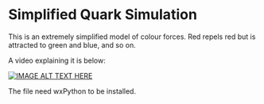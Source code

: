 # Simplified Quark Simulation

This is an extremely simplified model of colour forces. Red repels red but is attracted to green and blue, and so on.

A video explaining it is below:

[![IMAGE ALT TEXT HERE](https://img.youtube.com/vi/zPrpa7ocuvA/0.jpg)](https://www.youtube.com/watch?v=zPrpa7ocuvA)

The file need wxPython to be installed.
